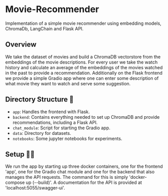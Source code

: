 # Movie-Recommender
Implementation of a simple movie recommender using embedding models, ChromaDb, LangChain and Flask API.

## Overview

We take the dataset of movies and build a ChromaDB vectorstore from the embeddings of the movie descriptions. For every user we take the watch history and calculate an average of the embeddings
of the movies watched in the past to provide a recommendation. Additionally on the Flask frontend we provide a simple Gradio app where one can enter some description of what movie they want
to watch and serve some suggestion.

## Directory Structure 📂

- `app`: Handles the frontend with Flask.
- `backend`: Contains everything needed to set up ChromaDB and provide recommendations, including a Flask API.
- `chat_module`: Script for starting the Gradio app.
- `data`: Directory for datasets.
- `notebooks`: Some jupyter notebooks for experiments.

## Setup 👨‍💻

We run the app by starting up three docker containers, one for the frontend 'app', one for the Gradio chat module and one for the backend that also manages the API requests.
The command for this is simply 'docker-compose up (--build)'. A documentation for the API is provided at 'localhost:5055/swagger-ui'.

